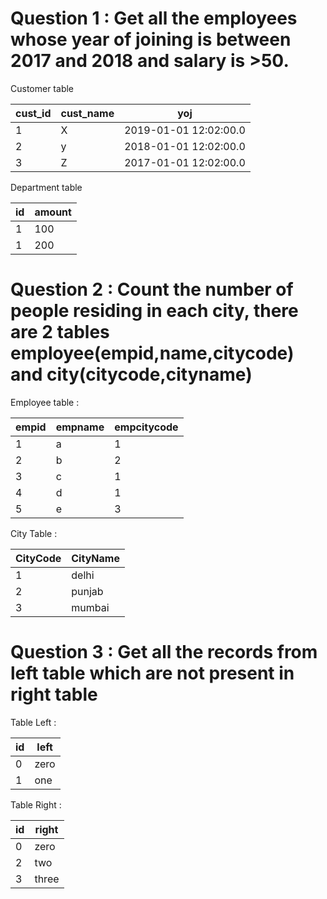 # Question 1 : Get all the employees  whose year of joining is between 2017 and 2018 and salary is >50.

Customer table 

|cust_id|cust_name|yoj|
|---|---|---|
|1|X|2019-01-01 12:02:00.0|
|2|y|2018-01-01 12:02:00.0|
|3|Z|2017-01-01 12:02:00.0|

Department table 

|id |amount|
|---|---|
| 1 |100|
| 1 |200|

# Question 2 : Count the number of people residing in each city, there are 2 tables employee(empid,name,citycode) and city(citycode,cityname)

Employee table :

|empid|empname|empcitycode|
|---|---|---| 
1|a|1|
2|b|2|
3|c|1|
4|d|1|
5|e|3|

City Table :

|CityCode|CityName|
|---|---|
|1|delhi|
|2|punjab|
|3|mumbai|

# Question 3 : Get all the records from left table which are not present in right table

Table Left : 

|id|left|
|---|---|
|0|zero|
|1|one|

Table Right :
 
|id|right|
|---|---|
|0|zero|
|2|two|
|3|three|
